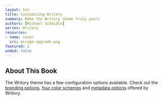 ```yaml
---
layout: toc
title: Customizing Writory
summary: Make the Writory theme truly yours
authors: [Michael Schmidle]
series: Writory
resources:
- name: cover
  src: mirage-upgrade.png
featured: 2
ended: false
---
```


## About This Book

The Writory theme has a few configuration options available. Check out the [branding options](logo-and-logogram/), [four color schemes](color-schemes/) and [metadata options](metadata/) offered by Writory.
